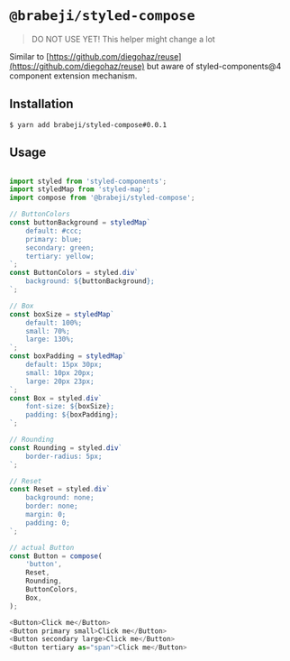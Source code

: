 # `@brabeji/styled-compose`

> DO NOT USE YET! This helper might change a lot

Similar to [https://github.com/diegohaz/reuse](https://github.com/diegohaz/reuse) but aware of styled-components@4 component extension mechanism.

## Installation

    $ yarn add brabeji/styled-compose#0.0.1

## Usage

```javascript

import styled from 'styled-components';
import styledMap from 'styled-map';
import compose from '@brabeji/styled-compose';

// ButtonColors
const buttonBackground = styledMap`
	default: #ccc;
	primary: blue;
	secondary: green;
	tertiary: yellow;
`;
const ButtonColors = styled.div`
	background: ${buttonBackground};
`;

// Box
const boxSize = styledMap`
	default: 100%;
	small: 70%;
	large: 130%;
`;
const boxPadding = styledMap`
	default: 15px 30px;
	small: 10px 20px;
	large: 20px 23px;
`;
const Box = styled.div`
	font-size: ${boxSize};
	padding: ${boxPadding};
`;

// Rounding
const Rounding = styled.div`
	border-radius: 5px;
`;

// Reset
const Reset = styled.div`
	background: none;
	border: none;
	margin: 0;
	padding: 0;
`;

// actual Button
const Button = compose(
	'button',
	Reset,
	Rounding,
	ButtonColors,
	Box,
);

<Button>Click me</Button>
<Button primary small>Click me</Button>
<Button secondary large>Click me</Button>
<Button tertiary as="span">Click me</Button>

```
